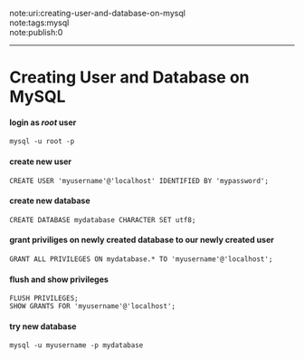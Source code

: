 note:uri:creating-user-and-database-on-mysql  
note:tags:mysql  
note:publish:0
***
# Creating User and Database on MySQL

#### login as *root* user
```
mysql -u root -p
```

#### create new user
```
CREATE USER 'myusername'@'localhost' IDENTIFIED BY 'mypassword';
```

#### create new database
```
CREATE DATABASE mydatabase CHARACTER SET utf8;
```

#### grant priviliges on newly created database to our newly created user
```
GRANT ALL PRIVILEGES ON mydatabase.* TO 'myusername'@'localhost';
```

#### flush and show privileges
```
FLUSH PRIVILEGES;  
SHOW GRANTS FOR 'myusername'@'localhost';
```

#### try new database
```
mysql -u myusername -p mydatabase
```
